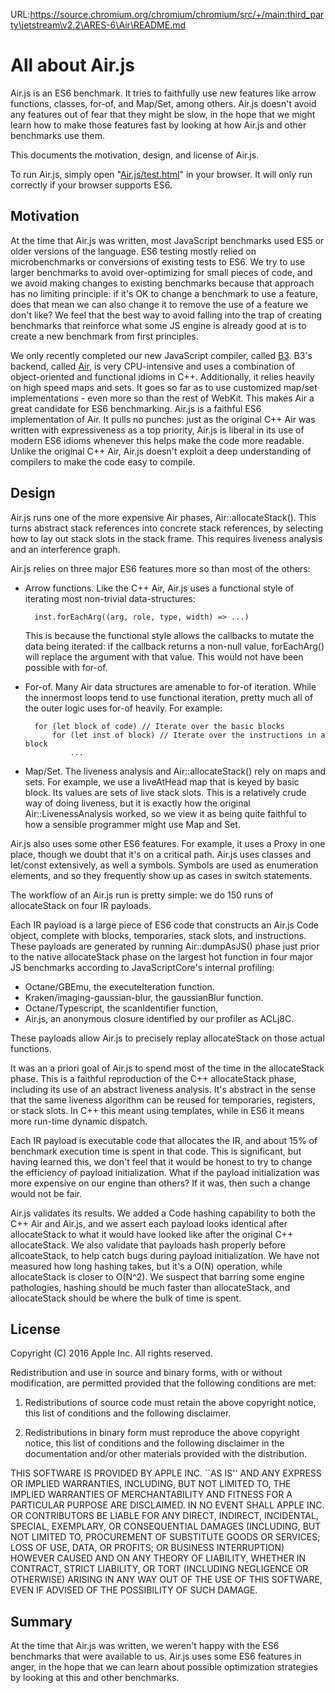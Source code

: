 URL:https://source.chromium.org/chromium/chromium/src/+/main:third_party\jetstream\v2.2\ARES-6\Air\README.md
# All about Air.js

Air.js is an ES6 benchmark. It tries to faithfully use new features like arrow
functions, classes, for-of, and Map/Set, among others. Air.js doesn't avoid any
features out of fear that they might be slow, in the hope that we might learn
how to make those features fast by looking at how Air.js and other benchmarks
use them.

This documents the motivation, design, and license of Air.js.

To run Air.js, simply open "[Air.js/test.html](test.html)" in your browser. It
will only run correctly if your browser supports ES6.

## Motivation

At the time that Air.js was written, most JavaScript benchmarks used ES5 or
older versions of the language. ES6 testing mostly relied on microbenchmarks or
conversions of existing tests to ES6. We try to use larger benchmarks to avoid
over-optimizing for small pieces of code, and we avoid making changes to
existing benchmarks because that approach has no limiting principle: if it's OK
to change a benchmark to use a feature, does that mean we can also change it to
remove the use of a feature we don't like? We feel that the best way to avoid
falling into the trap of creating benchmarks that reinforce what some JS engine
is already good at is to create a new benchmark from first principles.

We only recently completed our new JavaScript compiler, called
[B3](https://webkit.org/blog/5852/introducing-the-b3-jit-compiler/). B3's
backend, called
[Air](https://webkit.org/docs/b3/assembly-intermediate-representation.html), is
very CPU-intensive and uses a combination of object-oriented and functional
idioms in C++. Additionally, it relies heavily on high speed maps and sets. It
goes so far as to use customized map/set implementations - even more so than
the rest of WebKit. This makes Air a great candidate for ES6 benchmarking.
Air.js is a faithful ES6 implementation of Air. It pulls no punches: just as
the original C++ Air was written with expressiveness as a top priority, Air.js
is liberal in its use of modern ES6 idioms whenever this helps make the code
more readable. Unlike the original C++ Air, Air.js doesn't exploit a deep
understanding of compilers to make the code easy to compile.

## Design

Air.js runs one of the more expensive Air phases, Air::allocateStack(). This
turns abstract stack references into concrete stack references, by selecting
how to lay out stack slots in the stack frame. This requires liveness analysis
and an interference graph.

Air.js relies on three major ES6 features more so than most of the others:

- Arrow functions. Like the C++ Air, Air.js uses a functional style of
  iterating most non-trivial data-structures:

        inst.forEachArg((arg, role, type, width) => ...)
  
  This is because the functional style allows the callbacks to mutate the data
  being iterated: if the callback returns a non-null value, forEachArg() will
  replace the argument with that value. This would not have been possible with
  for-of.

- For-of. Many Air data structures are amenable to for-of iteration. While the
  innermost loops tend to use functional iteration, pretty much all of the
  outer logic uses for-of heavily. For example:

        for (let block of code) // Iterate over the basic blocks
            for (let inst of block) // Iterate over the instructions in a block
                ...

- Map/Set. The liveness analysis and Air::allocateStack() rely on maps and
  sets. For example, we use a liveAtHead map that is keyed by basic block. Its
  values are sets of live stack slots. This is a relatively crude way of doing
  liveness, but it is exactly how the original Air::LivenessAnalysis worked, so
  we view it as being quite faithful to how a sensible programmer might use Map
  and Set.

Air.js also uses some other ES6 features. For example, it uses a Proxy
in one place, though we doubt that it's on a critical path. Air.js uses classes
and let/const extensively, as well a symbols. Symbols are used as enumeration
elements, and so they frequently show up as cases in switch statements.

The workflow of an Air.js run is pretty simple: we do 150 runs of allocateStack
on four IR payloads.

Each IR payload is a large piece of ES6 code that constructs an Air.js Code
object, complete with blocks, temporaries, stack slots, and instructions. These
payloads are generated by running Air::dumpAsJS() phase just prior to the
native allocateStack phase on the largest hot function in four major JS
benchmarks according to JavaScriptCore's internal profiling:

- Octane/GBEmu, the executeIteration function.
- Kraken/imaging-gaussian-blur, the gaussianBlur function.
- Octane/Typescript, the scanIdentifier function,
- Air.js, an anonymous closure identified by our profiler as ACLj8C.

These payloads allow Air.js to precisely replay allocateStack on those actual
functions.

It was an a priori goal of Air.js to spend most of the time in the
allocateStack phase. This is a faithful reproduction of the C++ allocateStack
phase, including its use of an abstract liveness analysis. It's abstract in the
sense that the same liveness algorithm can be reused for temporaries,
registers, or stack slots. In C++ this meant using templates, while in ES6 it
means more run-time dynamic dispatch.

Each IR payload is executable code that allocates the IR, and about 15% of
benchmark execution time is spent in that code. This is significant, but having
learned this, we don't feel that it would be honest to try to change the
efficiency of payload initialization. What if the payload initialization was
more expensive on our engine than others? If it was, then such a change would
not be fair.

Air.js validates its results. We added a Code hashing capability to both the
C++ Air and Air.js, and we assert each payload looks identical after
allocateStack to what it would have looked like after the original C++
allocateStack. We also validate that payloads hash properly before
allcoateStack, to help catch bugs during payload initialization. We have not
measured how long hashing takes, but it's a O(N) operation, while allocateStack
is closer to O(N^2). We suspect that barring some engine pathologies, hashing
should be much faster than allocateStack, and allocateStack should be where the
bulk of time is spent.

## License

Copyright (C) 2016 Apple Inc. All rights reserved.

Redistribution and use in source and binary forms, with or without
modification, are permitted provided that the following conditions
are met:

1. Redistributions of source code must retain the above copyright
   notice, this list of conditions and the following disclaimer.

2. Redistributions in binary form must reproduce the above copyright
   notice, this list of conditions and the following disclaimer in the
   documentation and/or other materials provided with the distribution.

THIS SOFTWARE IS PROVIDED BY APPLE INC. ``AS IS'' AND ANY
EXPRESS OR IMPLIED WARRANTIES, INCLUDING, BUT NOT LIMITED TO, THE
IMPLIED WARRANTIES OF MERCHANTABILITY AND FITNESS FOR A PARTICULAR
PURPOSE ARE DISCLAIMED.  IN NO EVENT SHALL APPLE INC. OR
CONTRIBUTORS BE LIABLE FOR ANY DIRECT, INDIRECT, INCIDENTAL, SPECIAL,
EXEMPLARY, OR CONSEQUENTIAL DAMAGES (INCLUDING, BUT NOT LIMITED TO,
PROCUREMENT OF SUBSTITUTE GOODS OR SERVICES; LOSS OF USE, DATA, OR
PROFITS; OR BUSINESS INTERRUPTION) HOWEVER CAUSED AND ON ANY THEORY
OF LIABILITY, WHETHER IN CONTRACT, STRICT LIABILITY, OR TORT
(INCLUDING NEGLIGENCE OR OTHERWISE) ARISING IN ANY WAY OUT OF THE USE
OF THIS SOFTWARE, EVEN IF ADVISED OF THE POSSIBILITY OF SUCH DAMAGE. 

## Summary

At the time that Air.js was written, we weren't happy with the ES6 benchmarks
that were available to us. Air.js uses some ES6 features in anger, in the hope
that we can learn about possible optimization strategies by looking at this and
other benchmarks.
